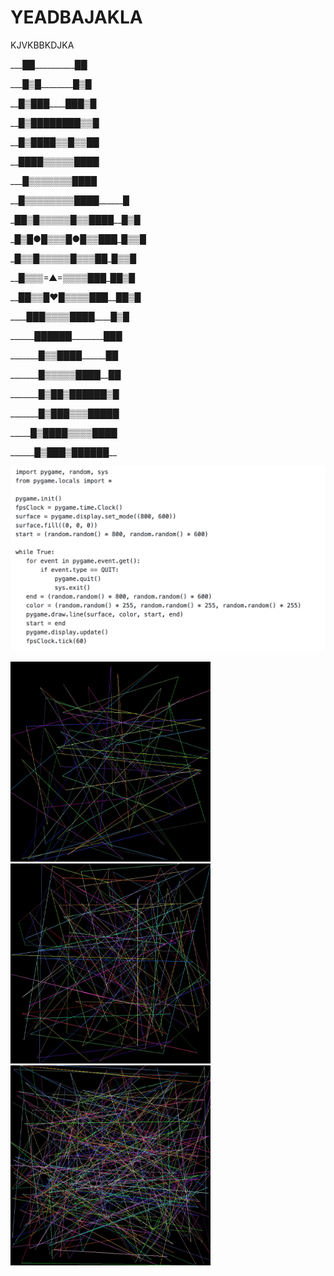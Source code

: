 # YEADBAJAKLA
KJVKBBKDJKA
<p>___██__________██</p>
<p>___█▒█________█▒█</p>
<p>__█▒███____███▒█</p>
<p>__█▒████████▒▒█</p>
<p>__█▒████▒▒█▒▒██</p>
<p>__████▒▒▒▒▒████</p>
<p>___█▒▒▒▒▒▒▒████</p>
<p>__█▒▒▒▒▒▒▒▒████______█</p>
<p>_██▒█▒▒▒▒▒█▒▒████__█▒█</p>
<p>_█▒█●█▒▒▒█●█▒▒███_█▒▒█</p>
<p>_█▒▒█▒▒▒▒▒█▒▒▒██_█▒▒█</p>
<p>__█▒▒▒=▲=▒▒▒▒███_██▒█</p>
<p>__██▒▒█♥█▒▒▒▒███__██▒█</p>
<p>____███▒▒▒▒████____█▒█</p>
<p>______██████________███</p>
<p>_______█▒▒████______██</p>
<p>_______█▒▒▒▒▒████__██</p>
<p>_______█▒██▒██████▒█</p>
<p>_______█▒███▒▒▒█████</p>
<p>_____█▒████▒▒▒▒████</p>
<p>______█▒███▒██████__</p>

![Screenshot](4.png)

<p float="left">
  <img src="1.PNG" width="320" height="320"/>
  <img src="2.PNG" width="320" height="320"/> 
  <img src="3.PNG" width="320" height="320" />
</p>
